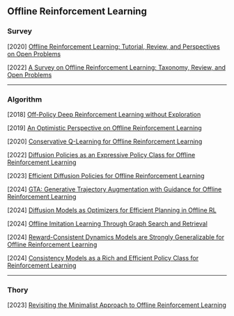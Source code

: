 ## Offline Reinforcement Learning

### Survey

[2020] [Offline Reinforcement Learning: Tutorial, Review, and Perspectives on Open Problems](https://arxiv.org/abs/2005.01643)

[2022] [A Survey on Offline Reinforcement Learning: Taxonomy, Review, and Open Problems](https://arxiv.org/abs/2203.01387)

---

### Algorithm

[2018] [Off-Policy Deep Reinforcement Learning without Exploration](https://arxiv.org/abs/1812.02900)

[2019] [An Optimistic Perspective on Offline Reinforcement Learning](https://arxiv.org/abs/1907.04543)

[2020] [Conservative Q-Learning for Offline Reinforcement Learning](https://arxiv.org/abs/2006.04779)

[2022] [Diffusion Policies as an Expressive Policy Class for Offline Reinforcement Learning](https://arxiv.org/abs/2208.06193)

[2023] [Efficient Diffusion Policies for Offline Reinforcement Learning](https://arxiv.org/abs/2305.20081)

[2024] [GTA: Generative Trajectory Augmentation with Guidance for Offline Reinforcement Learning](https://arxiv.org/abs/2405.16907)

[2024] [Diffusion Models as Optimizers for Efficient Planning in Offline RL](https://arxiv.org/abs/2407.16142)

[2024] [Offline Imitation Learning Through Graph Search and Retrieval](https://arxiv.org/abs/2407.15403)

[2024] [Reward-Consistent Dynamics Models are Strongly Generalizable for Offline Reinforcement Learning](https://arxiv.org/abs/2310.05422#)

[2024] [Consistency Models as a Rich and Efficient Policy Class for Reinforcement Learning](https://arxiv.org/abs/2309.16984)

---

### Thory

[2023] [Revisiting the Minimalist Approach to Offline Reinforcement Learning](https://arxiv.org/abs/2305.09836)